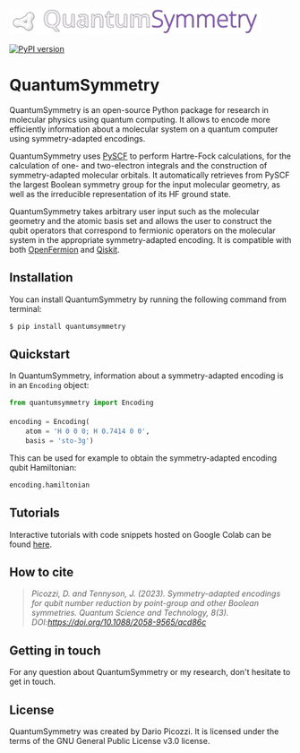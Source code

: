 <img src="docs/quantumsymmetry_logo.png" alt="QuantumSymmetry" width="450"/>

[![PyPI version](https://badge.fury.io/py/quantumsymmetry.svg)](https://badge.fury.io/py/quantumsymmetry)

# QuantumSymmetry

QuantumSymmetry is an open-source Python package for research in molecular physics using quantum computing. It allows to encode more efficiently information about a molecular system on a quantum computer using symmetry-adapted encodings.

QuantumSymmetry uses [PySCF](https://github.com/pyscf/pyscf) to perform Hartre-Fock calculations, for the calculation of one- and two-electron integrals and the construction of symmetry-adapted molecular orbitals. It automatically retrieves from PySCF the largest Boolean symmetry group for the input molecular geometry, as well as the irreducible representation of its HF ground state.

QuantumSymmetry takes arbitrary user input such as the molecular geometry and the atomic basis set and allows the user to construct the qubit operators that correspond to fermionic operators on the molecular system in the appropriate symmetry-adapted encoding. It is compatible with both [OpenFermion](https://github.com/quantumlib/OpenFermion) and [Qiskit](https://github.com/Qiskit).

## Installation

You can install QuantumSymmetry by running the following command from terminal:

```bash
$ pip install quantumsymmetry
```

## Quickstart

In QuantumSymmetry, information about a symmetry-adapted encoding is in an `Encoding` object:

```python
from quantumsymmetry import Encoding

encoding = Encoding(
    atom = 'H 0 0 0; H 0.7414 0 0',
    basis = 'sto-3g')
```

This can be used for example to obtain the symmetry-adapted encoding qubit Hamiltonian:

```python
encoding.hamiltonian
```

## Tutorials

Interactive tutorials with code snippets hosted on Google Colab can be found [here](https://colab.research.google.com/github/dariopicozzi/quantumsymmetry/blob/master/docs/tutorials/01_welcome.ipynb).

## How to cite

> *Picozzi, D. and Tennyson, J. (2023). Symmetry-adapted encodings for qubit number reduction by point-group and other Boolean symmetries. Quantum Science and Technology, 8(3). DOI:https://doi.org/10.1088/2058-9565/acd86c*

## Getting in touch

For any question about QuantumSymmetry or my research, don't hesitate to get in touch.

## License

QuantumSymmetry was created by Dario Picozzi. It is licensed under the terms of the GNU General Public License v3.0 license.
